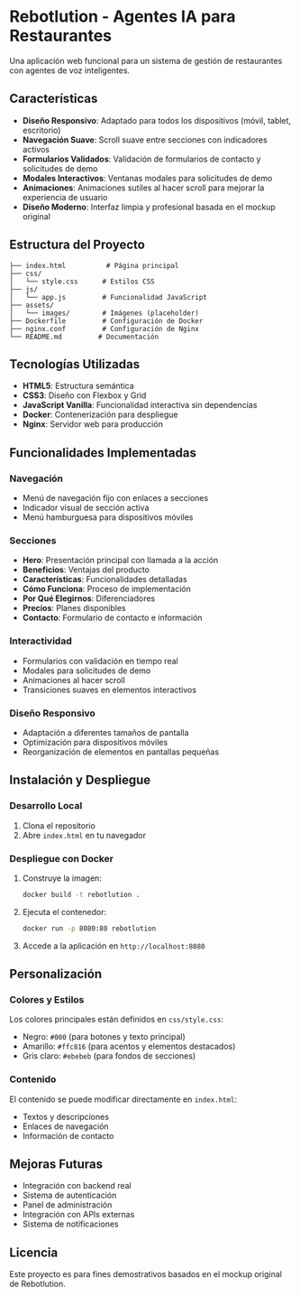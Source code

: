 # Rebotlution - Agentes IA para Restaurantes

Una aplicación web funcional para un sistema de gestión de restaurantes con agentes de voz inteligentes.

## Características

- **Diseño Responsivo**: Adaptado para todos los dispositivos (móvil, tablet, escritorio)
- **Navegación Suave**: Scroll suave entre secciones con indicadores activos
- **Formularios Validados**: Validación de formularios de contacto y solicitudes de demo
- **Modales Interactivos**: Ventanas modales para solicitudes de demo
- **Animaciones**: Animaciones sutiles al hacer scroll para mejorar la experiencia de usuario
- **Diseño Moderno**: Interfaz limpia y profesional basada en el mockup original

## Estructura del Proyecto

```
├── index.html          # Página principal
├── css/
│   └── style.css      # Estilos CSS
├── js/
│   └── app.js         # Funcionalidad JavaScript
├── assets/
│   └── images/        # Imágenes (placeholder)
├── Dockerfile         # Configuración de Docker
├── nginx.conf         # Configuración de Nginx
└── README.md         # Documentación
```

## Tecnologías Utilizadas

- **HTML5**: Estructura semántica
- **CSS3**: Diseño con Flexbox y Grid
- **JavaScript Vanilla**: Funcionalidad interactiva sin dependencias
- **Docker**: Contenerización para despliegue
- **Nginx**: Servidor web para producción

## Funcionalidades Implementadas

### Navegación
- Menú de navegación fijo con enlaces a secciones
- Indicador visual de sección activa
- Menú hamburguesa para dispositivos móviles

### Secciones
- **Hero**: Presentación principal con llamada a la acción
- **Beneficios**: Ventajas del producto
- **Características**: Funcionalidades detalladas
- **Cómo Funciona**: Proceso de implementación
- **Por Qué Elegirnos**: Diferenciadores
- **Precios**: Planes disponibles
- **Contacto**: Formulario de contacto e información

### Interactividad
- Formularios con validación en tiempo real
- Modales para solicitudes de demo
- Animaciones al hacer scroll
- Transiciones suaves en elementos interactivos

### Diseño Responsivo
- Adaptación a diferentes tamaños de pantalla
- Optimización para dispositivos móviles
- Reorganización de elementos en pantallas pequeñas

## Instalación y Despliegue

### Desarrollo Local

1. Clona el repositorio
2. Abre `index.html` en tu navegador

### Despliegue con Docker

1. Construye la imagen:
   ```bash
   docker build -t rebotlution .
   ```

2. Ejecuta el contenedor:
   ```bash
   docker run -p 8080:80 rebotlution
   ```

3. Accede a la aplicación en `http://localhost:8080`

## Personalización

### Colores y Estilos
Los colores principales están definidos en `css/style.css`:
- Negro: `#000` (para botones y texto principal)
- Amarillo: `#ffc816` (para acentos y elementos destacados)
- Gris claro: `#ebebeb` (para fondos de secciones)

### Contenido
El contenido se puede modificar directamente en `index.html`:
- Textos y descripciones
- Enlaces de navegación
- Información de contacto

## Mejoras Futuras

- Integración con backend real
- Sistema de autenticación
- Panel de administración
- Integración con APIs externas
- Sistema de notificaciones

## Licencia

Este proyecto es para fines demostrativos basados en el mockup original de Rebotlution.